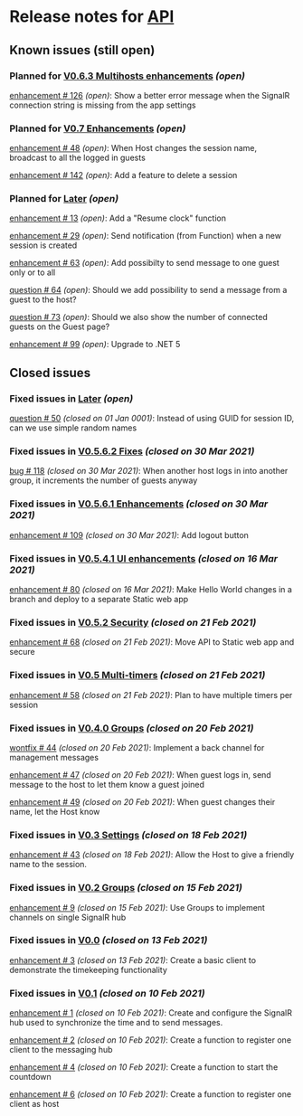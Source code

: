 # Release notes for [API](https://github.com/lbugnion/timekeeper/projects/2)

## Known issues (still open)

### Planned for [V0.6.3 Multihosts enhancements](https://github.com/lbugnion/timekeeper/milestone/32) *(open)*

[enhancement # 126](https://github.com/lbugnion/timekeeper/issues/126) *(open)*: Show a better error message when the SignalR connection string is missing from the app settings

### Planned for [V0.7 Enhancements](https://github.com/lbugnion/timekeeper/milestone/15) *(open)*

[enhancement # 48](https://github.com/lbugnion/timekeeper/issues/48) *(open)*: When Host changes the session name, broadcast to all the logged in guests

[enhancement # 142](https://github.com/lbugnion/timekeeper/issues/142) *(open)*: Add a feature to delete a session

### Planned for [Later](https://github.com/lbugnion/timekeeper/milestone/2) *(open)*

[enhancement # 13](https://github.com/lbugnion/timekeeper/issues/13) *(open)*: Add a "Resume clock" function

[enhancement # 29](https://github.com/lbugnion/timekeeper/issues/29) *(open)*: Send notification (from Function) when a new session is created

[enhancement # 63](https://github.com/lbugnion/timekeeper/issues/63) *(open)*: Add possibilty to send message to one guest only or to all

[question # 64](https://github.com/lbugnion/timekeeper/issues/64) *(open)*: Should we add possibility to send a message from a guest to the host? 

[question # 73](https://github.com/lbugnion/timekeeper/issues/73) *(open)*: Should we also show the number of connected guests on the Guest page?

[enhancement # 99](https://github.com/lbugnion/timekeeper/issues/99) *(open)*: Upgrade to .NET 5

## Closed issues

### Fixed issues in [Later](https://github.com/lbugnion/timekeeper/milestone/2) *(open)*

[question # 50](https://github.com/lbugnion/timekeeper/issues/50) *(closed on 01 Jan 0001)*: Instead of using GUID for session ID, can we use simple random names 

### Fixed issues in [V0.5.6.2 Fixes](https://github.com/lbugnion/timekeeper/milestone/28) *(closed on 30 Mar 2021)*

[bug # 118](https://github.com/lbugnion/timekeeper/issues/118) *(closed on 30 Mar 2021)*: When another host logs in into another group, it increments the number of guests anyway

### Fixed issues in [V0.5.6.1 Enhancements](https://github.com/lbugnion/timekeeper/milestone/27) *(closed on 30 Mar 2021)*

[enhancement # 109](https://github.com/lbugnion/timekeeper/issues/109) *(closed on 30 Mar 2021)*: Add logout button 

### Fixed issues in [V0.5.4.1 UI enhancements](https://github.com/lbugnion/timekeeper/milestone/19) *(closed on 16 Mar 2021)*

[enhancement # 80](https://github.com/lbugnion/timekeeper/issues/80) *(closed on 16 Mar 2021)*: Make Hello World changes in a branch and deploy to a separate Static web app

### Fixed issues in [V0.5.2 Security](https://github.com/lbugnion/timekeeper/milestone/12) *(closed on 21 Feb 2021)*

[enhancement # 68](https://github.com/lbugnion/timekeeper/issues/68) *(closed on 21 Feb 2021)*: Move API to Static web app and secure

### Fixed issues in [V0.5 Multi-timers](https://github.com/lbugnion/timekeeper/milestone/9) *(closed on 21 Feb 2021)*

[enhancement # 58](https://github.com/lbugnion/timekeeper/issues/58) *(closed on 21 Feb 2021)*: Plan to have multiple timers per session

### Fixed issues in [V0.4.0 Groups](https://github.com/lbugnion/timekeeper/milestone/7) *(closed on 20 Feb 2021)*

[wontfix # 44](https://github.com/lbugnion/timekeeper/issues/44) *(closed on 20 Feb 2021)*: Implement a back channel for management messages 

[enhancement # 47](https://github.com/lbugnion/timekeeper/issues/47) *(closed on 20 Feb 2021)*: When guest logs in, send message to the host to let them know a guest joined

[enhancement # 49](https://github.com/lbugnion/timekeeper/issues/49) *(closed on 20 Feb 2021)*: When guest changes their name, let the Host know

### Fixed issues in [V0.3 Settings](https://github.com/lbugnion/timekeeper/milestone/8) *(closed on 18 Feb 2021)*

[enhancement # 43](https://github.com/lbugnion/timekeeper/issues/43) *(closed on 18 Feb 2021)*: Allow the Host to give a friendly name to the session. 

### Fixed issues in [V0.2 Groups](https://github.com/lbugnion/timekeeper/milestone/4) *(closed on 15 Feb 2021)*

[enhancement # 9](https://github.com/lbugnion/timekeeper/issues/9) *(closed on 15 Feb 2021)*: Use Groups to implement channels on single SignalR hub

### Fixed issues in [V0.0](https://github.com/lbugnion/timekeeper/milestone/5) *(closed on 13 Feb 2021)*

[enhancement # 3](https://github.com/lbugnion/timekeeper/issues/3) *(closed on 13 Feb 2021)*: Create a basic client to demonstrate the timekeeping functionality

### Fixed issues in [V0.1](https://github.com/lbugnion/timekeeper/milestone/1) *(closed on 10 Feb 2021)*

[enhancement # 1](https://github.com/lbugnion/timekeeper/issues/1) *(closed on 10 Feb 2021)*: Create and configure the SignalR hub used to synchronize the time and to send messages.

[enhancement # 2](https://github.com/lbugnion/timekeeper/issues/2) *(closed on 10 Feb 2021)*: Create a function to register one client to the messaging hub

[enhancement # 4](https://github.com/lbugnion/timekeeper/issues/4) *(closed on 10 Feb 2021)*: Create a function to start the countdown

[enhancement # 6](https://github.com/lbugnion/timekeeper/issues/6) *(closed on 10 Feb 2021)*: Create a function to register one client as host

